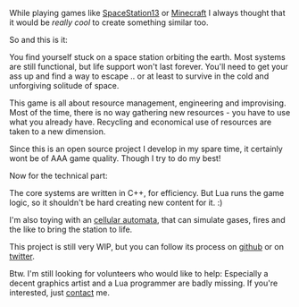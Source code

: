 <!-- 
.. title: Apoapsis
.. slug: apoapsis
.. date: 05/30/2014 10:51:48 PM UTC+02:00
.. tags: apoapsis
.. link: 
.. description: 
.. type: text
-->

While playing games like [SpaceStation13](http://www.example.com) or
[Minecraft](http://www.example.com) I always thought that
it would be *really cool* to create something similar too.

So and this is it:

You find yourself stuck on a space station orbiting the earth.
Most systems are still functional, but life support won't last forever.
You'll need to get your ass up and find a way to escape .. or at least
to survive in the cold and unforgiving solitude of space.

This game is all about resource management, engineering and
improvising.  Most of the time, there is no way gathering new resources -
you have to use what you already have.  Recycling and economical use of
resources are taken to a new dimension.

Since this is an open source project I develop in my spare time,
it certainly wont be of AAA game quality.  Though I try to do my best!

Now for the technical part:

The core systems are written in C++, for efficiency.  But Lua runs
the game logic, so it shouldn't be hard creating new content for it. :)

I'm also toying with an
[cellular automata](http://github.com/henry4k/cellularautomata),
that can simulate gases, fires and the like to bring the station to life.

This project is still very WIP, but you can follow its process on
[github](http://github/henry4k/apoapsis) or on
[twitter](http://www.example.com).

Btw. I'm still looking for volunteers who would like to help:
Especially a decent graphics artist and a Lua programmer are badly missing.
If you're interested, just [contact](http://henry4k.de/contact) me.
